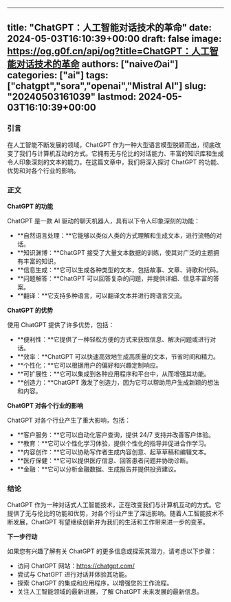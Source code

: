 
---
title: "ChatGPT：人工智能对话技术的革命"
date: 2024-05-03T16:10:39+00:00
draft: false
image: https://og.g0f.cn/api/og?title=ChatGPT：人工智能对话技术的革命
authors: ["naiveのai"]
categories: ["ai"]
tags: ["chatgpt","sora","openai","Mistral AI"]
slug: "20240503161039"
lastmod: 2024-05-03T16:10:39+00:00
---
### 引言

在人工智能不断发展的领域，ChatGPT 作为一种大型语言模型脱颖而出，彻底改变了我们与计算机互动的方式。它拥有无与伦比的对话能力、丰富的知识库和生成令人印象深刻的文本的能力。在这篇文章中，我们将深入探讨 ChatGPT 的功能、优势和对各个行业的影响。

### 正文

**ChatGPT 的功能**

ChatGPT 是一款 AI 驱动的聊天机器人，具有以下令人印象深刻的功能：

* **自然语言处理：**它能够以类似人类的方式理解和生成文本，进行流畅的对话。
* **知识渊博：**ChatGPT 接受了大量文本数据的训练，使其对广泛的主题拥有丰富的知识。
* **信息生成：**它可以生成各种类型的文本，包括故事、文章、诗歌和代码。
* **问题解答：**ChatGPT 可以回答复杂的问题，并提供详细、信息丰富的答案。
* **翻译：**它支持多种语言，可以翻译文本并进行跨语言交流。

**ChatGPT 的优势**

使用 ChatGPT 提供了许多优势，包括：

* **便利性：**它提供了一种轻松方便的方式来获取信息、解决问题或进行对话。
* **效率：**ChatGPT 可以快速高效地生成高质量的文本，节省时间和精力。
* **个性化：**它可以根据用户的偏好和兴趣定制响应。
* **可扩展性：**它可以集成到各种应用程序和平台中，从而增强其功能。
* **创造力：**ChatGPT 激发了创造力，因为它可以帮助用户生成新颖的想法和内容。

**ChatGPT 对各个行业的影响**

ChatGPT 对各个行业产生了重大影响，包括：

* **客户服务：**它可以自动化客户查询，提供 24/7 支持并改善客户体验。
* **教育：**它可以个性化学习体验，提供个性化的指导并促进合作学习。
* **内容创作：**它可以协助写作者生成内容创意、起草草稿和编辑文本。
* **医疗保健：**它可以提供医疗信息、回答患者问题并协助诊断。
* **金融：**它可以分析金融数据、生成报告并提供投资建议。

### 结论

ChatGPT 作为一种对话式人工智能技术，正在改变我们与计算机互动的方式。它提供了无与伦比的功能和优势，对各个行业产生了深远影响。随着人工智能技术不断发展，ChatGPT 有望继续创新并为我们的生活和工作带来进一步的变革。

**下一步行动**

如果您有兴趣了解有关 ChatGPT 的更多信息或探索其潜力，请考虑以下步骤：

* 访问 ChatGPT 网站：https://chatgpt.com/
* 尝试与 ChatGPT 进行对话并体验其功能。
* 探索 ChatGPT 的集成和应用程序，以增强您的工作流程。
* 关注人工智能领域的最新进展，了解 ChatGPT 未来发展的最新信息。